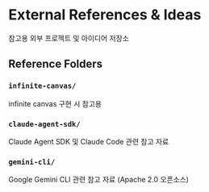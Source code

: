 # External References & Ideas

참고용 외부 프로젝트 및 아이디어 저장소

## Reference Folders

### `infinite-canvas/`
infinite canvas 구현 시 참고용

### `claude-agent-sdk/`
Claude Agent SDK 및 Claude Code 관련 참고 자료

### `gemini-cli/`
Google Gemini CLI 관련 참고 자료 (Apache 2.0 오픈소스)